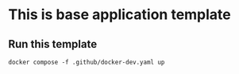# This is base application template

## Run this template

`docker compose -f .github/docker-dev.yaml up`
